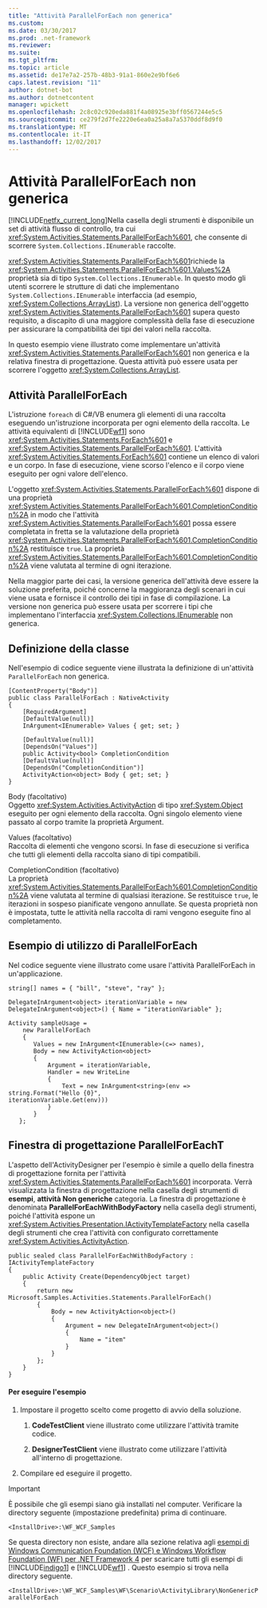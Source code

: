 ```yaml
---
title: "Attività ParallelForEach non generica"
ms.custom: 
ms.date: 03/30/2017
ms.prod: .net-framework
ms.reviewer: 
ms.suite: 
ms.tgt_pltfrm: 
ms.topic: article
ms.assetid: de17e7a2-257b-48b3-91a1-860e2e9bf6e6
caps.latest.revision: "11"
author: dotnet-bot
ms.author: dotnetcontent
manager: wpickett
ms.openlocfilehash: 2c8c02c920eda881f4a08925e3bff0567244e5c5
ms.sourcegitcommit: ce279f2d7fe2220e6ea0a25a8a7a5370ddf8d9f0
ms.translationtype: MT
ms.contentlocale: it-IT
ms.lasthandoff: 12/02/2017
---
```

# <a name="non-generic-parallelforeach"></a>Attività ParallelForEach non generica
[!INCLUDE[netfx_current_long](../../../../includes/netfx-current-long-md.md)]Nella casella degli strumenti è disponibile un set di attività flusso di controllo, tra cui <xref:System.Activities.Statements.ParallelForEach%601>, che consente di scorrere <!--zz <xref:System.Collections.IEnumerable%601> --> `System.Collections.IEnumerable` raccolte.  
  
 <xref:System.Activities.Statements.ParallelForEach%601>richiede la <xref:System.Activities.Statements.ParallelForEach%601.Values%2A> proprietà sia di tipo <!--zz <xref:System.Collections.IEnumerable%601> --> `System.Collections.IEnumerable`. In questo modo gli utenti scorrere le strutture di dati che implementano <!--zz <xref:System.Collections.IEnumerable%601> --> `System.Collections.IEnumerable` interfaccia (ad esempio, <xref:System.Collections.ArrayList>). La versione non generica dell'oggetto <xref:System.Activities.Statements.ParallelForEach%601> supera questo requisito, a discapito di una maggiore complessità della fase di esecuzione per assicurare la compatibilità dei tipi dei valori nella raccolta.  
  
 In questo esempio viene illustrato come implementare un'attività <xref:System.Activities.Statements.ParallelForEach%601> non generica e la relativa finestra di progettazione. Questa attività può essere usata per scorrere l'oggetto <xref:System.Collections.ArrayList>.  
  
## <a name="parallelforeach-activity"></a>Attività ParallelForEach  
 L'istruzione `foreach` di C#/VB enumera gli elementi di una raccolta eseguendo un'istruzione incorporata per ogni elemento della raccolta. Le attività equivalenti di [!INCLUDE[wf1](../../../../includes/wf1-md.md)] sono <xref:System.Activities.Statements.ForEach%601> e <xref:System.Activities.Statements.ParallelForEach%601>. L'attività <xref:System.Activities.Statements.ForEach%601> contiene un elenco di valori e un corpo. In fase di esecuzione, viene scorso l'elenco e il corpo viene eseguito per ogni valore dell'elenco.  
  
 L'oggetto <xref:System.Activities.Statements.ParallelForEach%601> dispone di una proprietà <xref:System.Activities.Statements.ParallelForEach%601.CompletionCondition%2A> in modo che l'attività <xref:System.Activities.Statements.ParallelForEach%601> possa essere completata in fretta se la valutazione della proprietà <xref:System.Activities.Statements.ParallelForEach%601.CompletionCondition%2A> restituisce `true`. La proprietà <xref:System.Activities.Statements.ParallelForEach%601.CompletionCondition%2A> viene valutata al termine di ogni iterazione.  
  
 Nella maggior parte dei casi, la versione generica dell'attività deve essere la soluzione preferita, poiché concerne la maggioranza degli scenari in cui viene usata e fornisce il controllo dei tipi in fase di compilazione. La versione non generica può essere usata per scorrere i tipi che implementano l'interfaccia <xref:System.Collections.IEnumerable> non generica.  
  
## <a name="class-definition"></a>Definizione della classe  
 Nell'esempio di codice seguente viene illustrata la definizione di un'attività `ParallelForEach` non generica.  
  
```  
[ContentProperty("Body")]  
public class ParallelForEach : NativeActivity  
{  
    [RequiredArgument]  
    [DefaultValue(null)]  
    InArgument<IEnumerable> Values { get; set; }  
  
    [DefaultValue(null)]  
    [DependsOn("Values")]  
    public Activity<bool> CompletionCondition  
    [DefaultValue(null)]  
    [DependsOn("CompletionCondition")]  
    ActivityAction<object> Body { get; set; }   
}  
```  
  
 Body (facoltativo)  
 Oggetto <xref:System.Activities.ActivityAction> di tipo <xref:System.Object> eseguito per ogni elemento della raccolta. Ogni singolo elemento viene passato al corpo tramite la proprietà Argument.  
  
 Values (facoltativo)  
 Raccolta di elementi che vengono scorsi. In fase di esecuzione si verifica che tutti gli elementi della raccolta siano di tipi compatibili.  
  
 CompletionCondition (facoltativo)  
 La proprietà <xref:System.Activities.Statements.ParallelForEach%601.CompletionCondition%2A> viene valutata al termine di qualsiasi iterazione. Se restituisce `true`, le iterazioni in sospeso pianificate vengono annullate. Se questa proprietà non è impostata, tutte le attività nella raccolta di rami vengono eseguite fino al completamento.  
  
## <a name="example-of-using-parallelforeach"></a>Esempio di utilizzo di ParallelForEach  
 Nel codice seguente viene illustrato come usare l'attività ParallelForEach in un'applicazione.  
  
```  
string[] names = { "bill", "steve", "ray" };  
  
DelegateInArgument<object> iterationVariable = new DelegateInArgument<object>() { Name = "iterationVariable" };  
  
Activity sampleUsage =  
    new ParallelForEach  
    {  
       Values = new InArgument<IEnumerable>(c=> names),  
       Body = new ActivityAction<object>   
       {                          
           Argument = iterationVariable,  
           Handler = new WriteLine  
           {  
               Text = new InArgument<string>(env => string.Format("Hello {0}",                                                               iterationVariable.Get(env)))  
           }  
       }  
   };  
```  
  
## <a name="parallelforeach-designer"></a>Finestra di progettazione ParallelForEachT  
 L'aspetto dell'ActivityDesigner per l'esempio è simile a quello della finestra di progettazione fornita per l'attività <xref:System.Activities.Statements.ParallelForEach%601> incorporata. Verrà visualizzata la finestra di progettazione nella casella degli strumenti di **esempi**, **attività Non generiche** categoria. La finestra di progettazione è denominata **ParallelForEachWithBodyFactory** nella casella degli strumenti, poiché l'attività espone un <xref:System.Activities.Presentation.IActivityTemplateFactory> nella casella degli strumenti che crea l'attività con configurato correttamente <xref:System.Activities.ActivityAction>.  
  
```  
public sealed class ParallelForEachWithBodyFactory : IActivityTemplateFactory  
{  
    public Activity Create(DependencyObject target)  
    {  
        return new Microsoft.Samples.Activities.Statements.ParallelForEach()  
        {  
            Body = new ActivityAction<object>()  
            {  
                Argument = new DelegateInArgument<object>()  
                {  
                    Name = "item"  
                }  
            }  
        };  
    }  
}  
```  
  
#### <a name="to-run-the-sample"></a>Per eseguire l'esempio  
  
1.  Impostare il progetto scelto come progetto di avvio della soluzione.  
  
    1.  **CodeTestClient** viene illustrato come utilizzare l'attività tramite codice.  
  
    2.  **DesignerTestClient** viene illustrato come utilizzare l'attività all'interno di progettazione.  
  
2.  Compilare ed eseguire il progetto.  
  
> [!IMPORTANT]
>  È possibile che gli esempi siano già installati nel computer. Verificare la directory seguente (impostazione predefinita) prima di continuare.  
>   
>  `<InstallDrive>:\WF_WCF_Samples`  
>   
>  Se questa directory non esiste, andare alla sezione relativa agli [esempi di Windows Communication Foundation (WCF) e Windows Workflow Foundation (WF) per .NET Framework 4](http://go.microsoft.com/fwlink/?LinkId=150780) per scaricare tutti gli esempi di [!INCLUDE[indigo1](../../../../includes/indigo1-md.md)] e [!INCLUDE[wf1](../../../../includes/wf1-md.md)] . Questo esempio si trova nella directory seguente.  
>   
>  `<InstallDrive>:\WF_WCF_Samples\WF\Scenario\ActivityLibrary\NonGenericParallelForEach`
